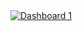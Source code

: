 
<html lang="en">

<body>
    <div class='tableauPlaceholder' id='viz1733390365960' style='position: relative'><noscript><a href='#'><img
                    alt='Dashboard 1 '
                    src='https:&#47;&#47;public.tableau.com&#47;static&#47;images&#47;Fu&#47;FurnitureRetailsDashboard&#47;Dashboard1&#47;1_rss.png'
                    style='border: none' /></a></noscript><object class='tableauViz' style='display:none;'>
            <param name='host_url' value='https%3A%2F%2Fpublic.tableau.com%2F' />
            <param name='embed_code_version' value='3' />
            <param name='site_root' value='' />
            <param name='name' value='FurnitureRetailsDashboard&#47;Dashboard1' />
            <param name='tabs' value='yes' />
            <param name='toolbar' value='no' />
            <param name='static_image'
                value='https:&#47;&#47;public.tableau.com&#47;static&#47;images&#47;Fu&#47;FurnitureRetailsDashboard&#47;Dashboard1&#47;1.png' />
            <param name='animate_transition' value='yes' />
            <param name='display_static_image' value='yes' />
            <param name='display_spinner' value='yes' />
            <param name='display_overlay' value='yes' />
            <param name='display_count' value='yes' />
            <param name='language' value='en-US' />
        </object></div>
    <script
        type='text/javascript'>   var divElement = document.getElementById('viz1733390365960'); var vizElement = divElement.getElementsByTagName('object')[0]; if (divElement.offsetWidth > 800) { vizElement.style.width = '100%'; vizElement.style.height = (divElement.offsetWidth * 0.75) + 'px'; } else if (divElement.offsetWidth > 500) { vizElement.style.width = '100%'; vizElement.style.height = (divElement.offsetWidth * 0.75) + 'px'; } else { vizElement.style.width = '100%'; vizElement.style.height = '2127px'; } var scriptElement = document.createElement('script'); scriptElement.src = 'https://public.tableau.com/javascripts/api/viz_v1.js'; vizElement.parentNode.insertBefore(scriptElement, vizElement);                </script>
</body>

</html>
